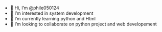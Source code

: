 - 👋 Hi, I’m @phile050124
- 👀 I’m interested in system development 
- 🌱 I’m currently learning python and Html
- 💞️ I’m looking to collaborate on python project and web developement
  

<!---
phile050124/phile050124 is a ✨ special ✨ repository because its `README.md` (this file) appears on your GitHub profile.
You can click the Preview link to take a look at your changes.
--->
